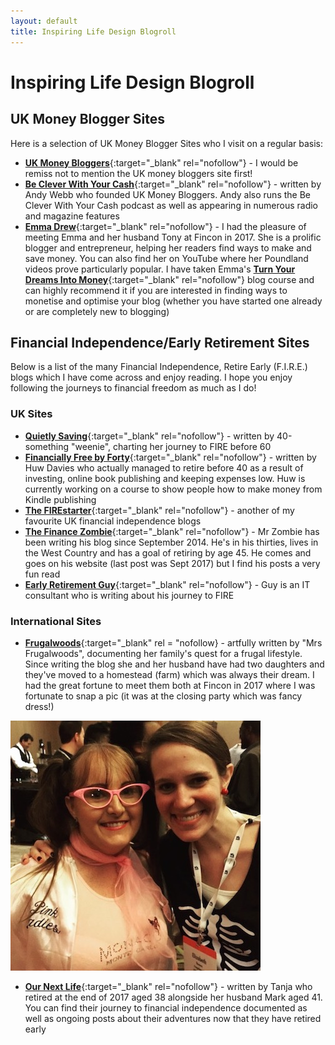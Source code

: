 ```yaml
---
layout: default
title: Inspiring Life Design Blogroll
---
```


# Inspiring Life Design Blogroll

## UK Money Blogger Sites
Here is a selection of UK Money Blogger Sites who I visit on a regular basis:

- [**UK Money Bloggers**](https://ukmoneybloggers.com/){:target="_blank" rel="nofollow"} - I would be remiss not to mention the UK money bloggers site first!
- [**Be Clever With Your Cash**](https://becleverwithyourcash.com/){:target="_blank" rel="nofollow"} - written by Andy Webb who founded UK Money Bloggers. Andy also runs the Be Clever With Your Cash podcast as well as appearing in numerous radio and magazine features
- [**Emma Drew**](https://emmadrew.info/){:target="_blank" rel="nofollow"} - I had the pleasure of meeting Emma and her husband Tony at Fincon in 2017. She is a prolific blogger and entrepreneur, helping her readers find ways to make and save money. You can also find her on YouTube where her Poundland videos prove particularly popular. I have taken Emma's [**Turn Your Dreams Into Money**](http://bit.ly/turnyourdreamsintomoney){:target="_blank" rel="nofollow"} blog course and can highly recommend it if you are interested in finding ways to monetise and optimise your blog (whether you have started one already or are completely new to blogging)

## Financial Independence/Early Retirement Sites
Below is a list of the many Financial Independence, Retire Early (F.I.R.E.) blogs which I have come across and enjoy reading. I hope you enjoy following the journeys to financial freedom as much as I do!

### UK Sites
- [**Quietly Saving**](http://quietlysaving.co.uk/){:target="_blank" rel="nofollow"} - written by 40-something "weenie", charting her journey to FIRE before 60
- [**Financially Free by Forty**](http://financiallyfreeby40.com/){:target="_blank" rel="nofollow"} - written by Huw Davies who actually managed to retire before 40 as a result of investing, online book publishing and keeping expenses low. Huw is currently working on a course to show people how to make money from Kindle publishing
- [**The FIREstarter**](http://thefirestarter.co.uk/){:target="_blank" rel="nofollow"} - another of my favourite UK financial independence blogs
- [**The Finance Zombie**](http://www.thefinancezombie.com/){:target="_blank" rel="nofollow"} - Mr Zombie has been writing his blog since September 2014. He's in his thirties, lives in the West Country and has a goal of retiring by age 45. He comes and goes on his website (last post was Sept 2017) but I find his posts a very fun read
- [**Early Retirement Guy**](http://www.earlyretirementguy.com/){:target="_blank" rel="nofollow"} - Guy is an IT consultant who is writing about his journey to FIRE


### International Sites
- [**Frugalwoods**](http://www.frugalwoods.com/){:target="_blank" rel = "nofollow} - artfully written by "Mrs Frugalwoods", documenting her family's quest for a frugal lifestyle. Since writing the blog she and her husband have had two daughters and they've moved to a homestead (farm) which was always their dream. I had the great fortune to meet them both at Fincon in 2017 where I was fortunate to snap a pic (it was at the closing party which was fancy dress!)

![Corinna and Mrs Frugalwoods at Fincon in Dallas 2017](/i/Dallas_frugalwoods.jpg)

- [**Our Next Life**](https://ournextlife.com/){:target="_blank" rel="nofollow"} - written by Tanja who retired at the end of 2017 aged 38 alongside her husband Mark aged 41. You can find their journey to financial independence documented as well as ongoing posts about their adventures now that they have retired early




